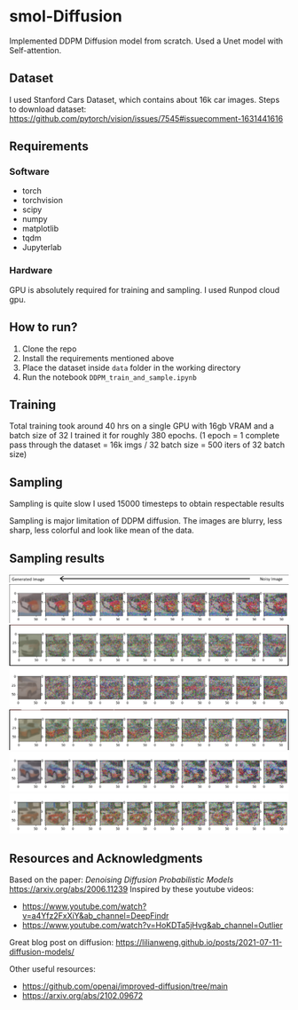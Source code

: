 # smol-Diffusion
Implemented DDPM Diffusion model from scratch. Used a Unet model with Self-attention.



## Dataset
I used Stanford Cars Dataset, which contains about 16k car images. Steps to download dataset: https://github.com/pytorch/vision/issues/7545#issuecomment-1631441616

## Requirements
### Software
- torch
- torchvision
- scipy
- numpy
- matplotlib
- tqdm
- Jupyterlab

### Hardware
GPU is absolutely required for training and sampling.
I used Runpod cloud gpu.

## How to run?
1. Clone the repo
2. Install the requirements mentioned above
3. Place the dataset inside `data` folder in the working directory
4. Run the notebook `DDPM_train_and_sample.ipynb`

## Training
Total training took around 40 hrs on a single GPU with 16gb VRAM and a batch size of 32
I trained it for roughly 380 epochs. (1 epoch = 1 complete pass through the dataset = 16k imgs / 32 batch size = 500 iters of 32 batch size)

## Sampling
Sampling is quite slow
I used 15000 timesteps to obtain respectable results

Sampling is major limitation of DDPM diffusion. The images are blurry, less sharp, less colorful and look like mean of the data.

## Sampling results
<img src="https://github.com/Avenger-py/smol-Diffusion/blob/main/assets/img_header.png">
<img src="https://github.com/Avenger-py/smol-Diffusion/blob/main/assets/results6.png">
<img src="https://github.com/Avenger-py/smol-Diffusion/blob/main/assets/results1.png">
<img src="https://github.com/Avenger-py/smol-Diffusion/blob/main/assets/results2.png">
<img src="https://github.com/Avenger-py/smol-Diffusion/blob/main/assets/results3.png">
<img src="https://github.com/Avenger-py/smol-Diffusion/blob/main/assets/results4.png">
<img src="https://github.com/Avenger-py/smol-Diffusion/blob/main/assets/results5.png">

## Resources and Acknowledgments
Based on the paper: *Denoising Diffusion Probabilistic Models* https://arxiv.org/abs/2006.11239
Inspired by these youtube videos: 
- https://www.youtube.com/watch?v=a4Yfz2FxXiY&ab_channel=DeepFindr
- https://www.youtube.com/watch?v=HoKDTa5jHvg&ab_channel=Outlier

Great blog post on diffusion: https://lilianweng.github.io/posts/2021-07-11-diffusion-models/

Other useful resources:
- https://github.com/openai/improved-diffusion/tree/main
- https://arxiv.org/abs/2102.09672
